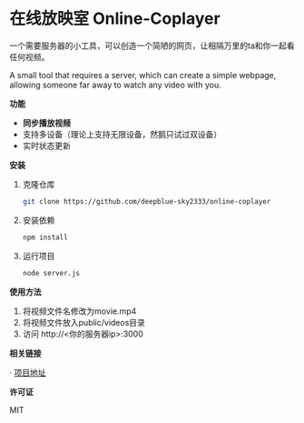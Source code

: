 # 在线放映室 Online-Coplayer

一个需要服务器的小工具，可以创造一个简陋的网页，让相隔万里的ta和你一起看任何视频。 

A small tool that requires a server, which can create a simple webpage, allowing someone far away to watch any video with you.

**功能**

- **同步播放视频**
- 支持多设备（理论上支持无限设备，然鹅只试过双设备）
- 实时状态更新

**安装**

1. 克隆仓库
   ```bash
   git clone https://github.com/deepblue-sky2333/online-coplayer
2. 安装依赖
   ```bash
   npm install
3. 运行项目
   ```bash
   node server.js

**使用方法**

1. 将视频文件名修改为movie.mp4
2. 将视频文件放入public/videos目录
3. 访问 http://<你的服务器ip>:3000

**相关链接**

· [项目地址](https://github.com/Deepblue-Sky2333/Online-Coplayer)

**许可证**

MIT

